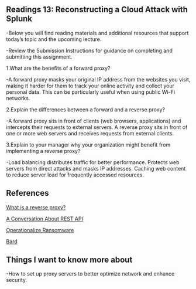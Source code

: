 ## Readings 13: Reconstructing a Cloud Attack with Splunk

-Below you will find reading materials and additional resources that support today’s topic and the upcoming lecture.

-Review the Submission Instructions for guidance on completing and submitting this assignment.


1.What are the benefits of a forward proxy?

-A forward proxy masks your original IP address from the websites you visit, making it harder for them to track your online activity and collect your personal data. This can be particularly useful when using public Wi-Fi networks.

2.Explain the differences between a forward and a reverse proxy?

-A forward proxy sits in front of clients (web browsers, applications) and intercepts their requests to external servers. A reverse proxy sits in front of one or more web servers and receives requests from external clients.

3.Explain to your manager why your organization might benefit from implementing a reverse proxy? 

-Load balancing distributes traffic for better performance. Protects web servers from direct attacks and masks IP addresses. Caching web content to reduce server load for frequently accessed resources.

## References

[What is a reverse proxy?](https://www.cloudflare.com/learning/cdn/glossary/reverse-proxy/)

[A Conversation About REST API](https://gist.github.com/brookr/5977550)

[Operationalize Ransomware](https://www.splunk.com/en_us/blog/industries/operationalize-ransomware-detections-quickly-and-easily-with-splunk.html)

[Bard](https://bard.google.com/chat/b5ef4f14d333d635) 

## Things I want to know more about

-How to set up proxy servers to better optimize network and enhance security.

